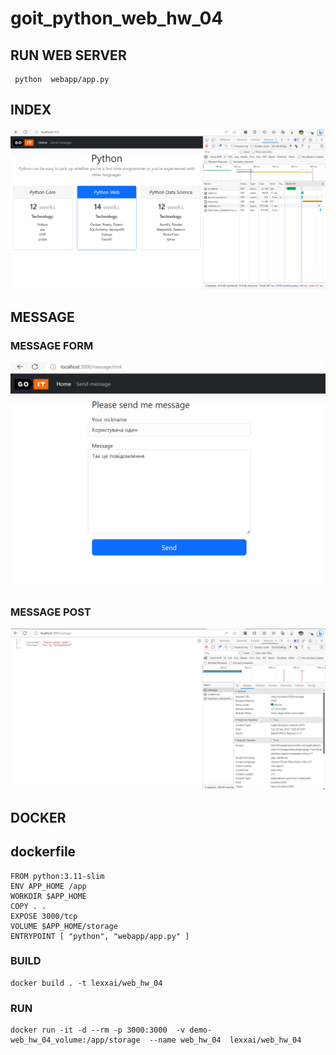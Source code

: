# goit_python_web_hw_04

## RUN WEB SERVER

```
 python  webapp/app.py
```

## INDEX

![Index](doc/app-index.png)

## MESSAGE

### MESSAGE FORM

![Index](doc/app-message.png)

 
### MESSAGE POST

![Index](doc/app-message-post.png)




## DOCKER

## dockerfile

```
FROM python:3.11-slim
ENV APP_HOME /app 
WORKDIR $APP_HOME
COPY . .
EXPOSE 3000/tcp
VOLUME $APP_HOME/storage
ENTRYPOINT [ "python", "webapp/app.py" ]
```

### BUILD
```
docker build . -t lexxai/web_hw_04
```

### RUN
```
docker run -it -d --rm -p 3000:3000  -v demo-web_hw_04_volume:/app/storage  --name web_hw_04  lexxai/web_hw_04 
```    


